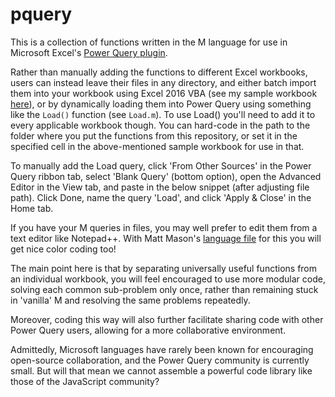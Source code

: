 pquery
======

This is a collection of functions written in the M language for use in Microsoft Excel's [Power Query plugin](http://office.microsoft.com/en-us/excel/download-microsoft-power-query-for-excel-FX104018616.aspx).

Rather than manually adding the functions to different Excel workbooks, users can instead leave their files in any directory, and either batch import them into your workbook using Excel 2016 VBA (see my sample workbook [here](http://1drv.ms/1GmrhDl)), or by dynamically loading them into Power Query using something like the `Load()` function (see `Load.m`). To use Load() you'll need to add it to every applicable workbook though. You can hard-code in the path to the folder where you put the functions from this repository, or set it in the specified cell in the above-mentioned sample workbook for use in that.

To manually add the Load query, click 'From Other Sources' in the Power Query ribbon tab, select 'Blank Query' (bottom option), open the Advanced Editor in the View tab, and paste in the below snippet (after adjusting file path). Click Done, name the query 'Load', and click 'Apply & Close' in the Home tab.

If you have your M queries in files, you may well prefer to edit them from a text editor like Notepad++. With Matt Mason's [language file](http://www.mattmasson.com/2014/11/notepad-language-file-for-the-power-query-formula-language-m/) for this you will get nice color coding too! 

The main point here is that by separating universally useful functions from an individual workbook, you will feel encouraged to use more modular code, solving each common sub-problem only once, rather than remaining stuck in 'vanilla' M and resolving the same problems repeatedly.

Moreover, coding this way will also further facilitate sharing code with other Power Query users, allowing for a more collaborative environment.

Admittedly, Microsoft languages have rarely been known for encouraging open-source collaboration, and the Power Query community is currently small. But will that mean we cannot assemble a powerful code library like those of the JavaScript community?

